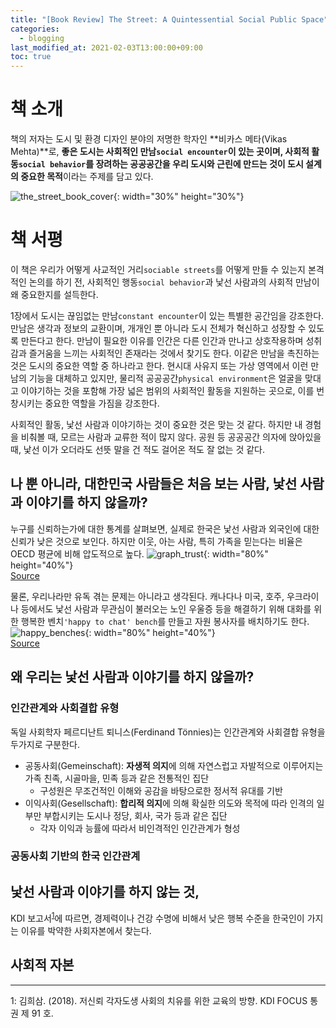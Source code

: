 ```yaml
---
title: "[Book Review] The Street: A Quintessential Social Public Space"
categories: 
  - blogging
last_modified_at: 2021-02-03T13:00:00+09:00
toc: true
---
```


# 책 소개
책의 저자는 도시 및 환경 디자인 분야의 저명한 학자인 **비카스 메타(Vikas Mehta)**로, **좋은 도시는 사회적인 만남`social encounter`이 있는 곳이며, 사회적 활동`social behavior`를 장려하는 공공공간을 우리 도시와 근린에 만드는 것이 도시 설계의 중요한 목적**이라는 주제를 담고 있다.

![the_street_book_cover](https://user-images.githubusercontent.com/72984476/106842260-0a3a3f00-66e7-11eb-8149-a6af2cdc9a74.jpg){: width="30%" height="30%"}

# 책 서평
이 책은 우리가 어떻게 사교적인 거리`sociable streets`를 어떻게 만들 수 있는지 본격적인 논의를 하기 전, 사회적인 행동`social behavior`과 낯선 사람과의 사회적 만남이 왜 중요한지를 설득한다.

1장에서 도시는 끊임없는 만남`constant encounter`이 있는 특별한 공간임을 강조한다. 만남은 생각과 정보의 교환이며, 개개인 뿐 아니라 도시 전체가 혁신하고 성장할 수 있도록 만든다고 한다. 만남이 필요한 이유를 인간은 다른 인간과 만나고 상호작용하며 성취감과 즐거움을 느끼는 사회적인 존재라는 것에서 찾기도 한다. 이같은 만남을 촉진하는 것은 도시의 중요한 역할 중 하나라고 한다. 현시대 사유지 또는 가상 영역에서 이런 만남의 기능을 대체하고 있지만, 물리적 공공공간`physical environment`은 얼굴을 맞대고 이야기하는 것을 포함해 가장 넓은 범위의 사회적인 활동을 지원하는 곳으로, 이를 번창시키는 중요한 역할을 가짐을 강조한다. 

사회적인 활동, 낯선 사람과 이야기하는 것이 중요한 것은 맞는 것 같다. 하지만 내 경험을 비춰볼 때, 모르는 사람과 교류한 적이 많지 않다. 공원 등 공공공간 의자에 앉아있을 때, 낯선 이가 오더라도 선뜻 말을 건 적도 걸어온 적도 잘 없는 것 같다.

## 나 뿐 아니라, 대한민국 사람들은 처음 보는 사람, 낯선 사람과 이야기를 하지 않을까?
누구를 신뢰하는가에 대한 통계를 살펴보면, 실제로 한국은 낯선 사람과 외국인에 대한 신뢰가 낮은 것으로 보인다. 하지만 이웃, 아는 사람, 특히 가족을 믿는다는 비율은 OECD 평균에 비해 압도적으로 높다.
![graph_trust](https://user-images.githubusercontent.com/72984476/107303524-899e8880-6ac2-11eb-8d80-69be2468a92e.jpg){: width="80%" height="40%"}  
[Source](https://www.bbc.com/news/uk-wales-50000204)

물론, 우리나라만 유독 겪는 문제는 아니라고 생각된다. 캐나다나 미국, 호주, 우크라이나 등에서도 낯선 사람과 무관심이 불러오는 노인 우울증 등을 해결하기 위해 대화를 위한 행복한 벤치`'happy to chat' bench`를 만들고 자원 봉사자를 배치하기도 한다.
![happy_benches](https://ichef.bbci.co.uk/news/976/cpsprodpb/11242/production/_109201207_bencheslondon.jpg){: width="80%" height="40%"}  
[Source](https://www.bbc.com/news/uk-wales-50000204)

## 왜 우리는 낯선 사람과 이야기를 하지 않을까?
### 인간관계와 사회결합 유형
독일 사회학자 페르디난트 퇴니스(Ferdinand Tönnies)는 인간관계와 사회결합 유형을 두가지로 구분한다.
 - 공동사회(Gemeinschaft): **자생적 의지**에 의해 자연스럽고 자발적으로 이루어지는 가족 친족, 시골마을, 민족 등과 같은 전통적인 집단
    - 구성원은 무조건적인 이해와 공감을 바탕으로한 정서적 유대를 기반
 - 이익사회(Gesellschaft): **합리적 의지**에 의해 확실한 의도와 목적에 따라 인격의 일부만 부합시키는 도시나 정당, 회사, 국가 등과 같은 집단
     - 각자 이익과 능률에 따라서 비인격적인 인간관계가 형성

### 공동사회 기반의 한국 인간관계







## 낯선 사람과 이야기를 하지 않는 것, 
KDI 보고서<sup>[1](#footnote_1)</sup>에 따르면, 경제력이나 건강 수명에 비해서 낮은 행복 수준을 한국인이 가지는 이유를 박약한 사회자본에서 찾는다. 

## 사회적 자본

---
<a name="footnote_1">1</a>: 김희삼. (2018). 저신뢰 각자도생 사회의 치유를 위한 교육의 방향. KDI FOCUS 통권 제 91 호.


  
